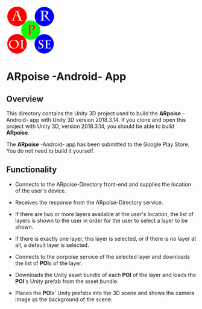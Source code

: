![ARpoise Logo](/images/arpoise_logo_rgb-128.png)
# ARpoise -Android- App

## Overview
This directory contains the Unity 3D project used to build the **ARpoise** -Android- app with Unity 3D version 2018.3.14.
If you clone and open this project with Unity 3D, version 2018.3.14, you should be able to build **ARpoise**.

The **ARpoise** -Android- app has been submitted to the Google Play Store. You do not need to build it yourself.

## Functionality
- Connects to the ARpoise-Directory front-end and supplies the location of the user's device.

- Receives the response from the ARpoise-Directory service.

- If there are two or more layers available at the user's location, the list of layers is shown to the user
  in order for the user to select a layer to be shown.
  
- If there is exactly one layer, this layer is selected, or if there is no layer at all, a default layer is selected.

- Connects to the porpoise service of the selected layer and downloads the list of **POI**s of the layer.

- Downloads the Unity asset bundle of each **POI** of the layer and loads the **POI**'s Unity prefab from the asset bundle.

- Places the **POI**s' Unity prefabs into the 3D scene and shows the camera image as the background of the scene.

